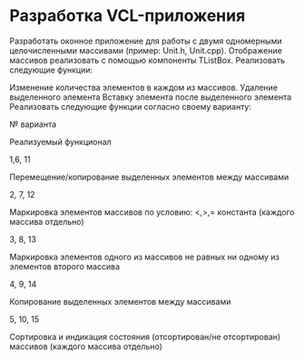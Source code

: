 # Разработка VCL-приложения
Разработать оконное приложение для работы с двумя одномерными целочисленными массивами (пример: Unit.h, Unit.cpp). Отображение массивов реализовать с помощью компоненты TListBox. Реализовать следующие функции:

Изменение количества элементов в каждом из массивов.
Удаление выделенного элемента
Вставку элемента после выделенного элемента
Реализовать следующие функции согласно своему варианту:

№ варианта

Реализуемый функционал



1,6, 11

Перемещение/копирование выделенных элементов между массивами

2, 7, 12

Маркировка элементов массивов по условию: <,>,= константа (каждого массива отдельно)

3, 8, 13

Маркировка элементов одного из массивов не равных ни одному из элементов второго массива

4, 9, 14

Копирование выделенных элементов между массивами



5, 10, 15 

Сортировка и индикация состояния (отсортирован/не отсортирован) массивов (каждого массива отдельно)

